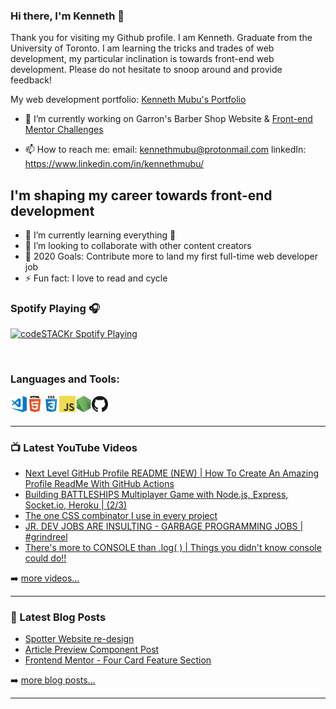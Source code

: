 ### Hi there, I'm Kenneth 👋

Thank you for visiting my Github profile. I am Kenneth. Graduate from the University of Toronto.
I am learning the tricks and trades of web development, my particular inclination is towards front-end web development. Please do not hesitate to snoop around and provide feedback!

My web development portfolio: <a href="https://kennethius.github.io/Kenneth_Mubu_Portfolio/">Kenneth Mubu's Portfolio</a>

- 🔭 I’m currently working on Garron's Barber Shop Website & <a href="https://www.frontendmentor.io/profile/Kennethius">Front-end Mentor Challenges</a>

- 📫 How to reach me: 
      email: kennethmubu@protonmail.com
      linkedIn: https://www.linkedin.com/in/kennethmubu/

## I'm shaping my career towards front-end development

- 🌱 I’m currently learning everything 🤣
- 👯 I’m looking to collaborate with other content creators
- 🥅 2020 Goals: Contribute more to land my first full-time web developer job
- ⚡ Fun fact: I love to read and cycle

### Spotify Playing 🎧
[<img src="https://now-playing-codestackr.vercel.app/api/spotify-playing" alt="codeSTACKr Spotify Playing" width="350" />](https://open.spotify.com/user/andromanonthemoon?si=2PCELzL9RMC_Uo6iJ0GSmQ)

<br />

### Languages and Tools:

<img align="left" alt="Visual Studio Code" width="26px" src="https://raw.githubusercontent.com/github/explore/80688e429a7d4ef2fca1e82350fe8e3517d3494d/topics/visual-studio-code/visual-studio-code.png" />

<img align="left" alt="HTML5" width="26px" src="https://raw.githubusercontent.com/github/explore/80688e429a7d4ef2fca1e82350fe8e3517d3494d/topics/html/html.png" />

<img align="left" alt="CSS3" width="26px" src="https://raw.githubusercontent.com/github/explore/80688e429a7d4ef2fca1e82350fe8e3517d3494d/topics/css/css.png" />

<img align="left" alt="JavaScript" width="26px" src="https://raw.githubusercontent.com/github/explore/80688e429a7d4ef2fca1e82350fe8e3517d3494d/topics/javascript/javascript.png" />

<img align="left" alt="Node.js" width="26px" src="https://raw.githubusercontent.com/github/explore/80688e429a7d4ef2fca1e82350fe8e3517d3494d/topics/nodejs/nodejs.png" />

<img align="left" alt="GitHub" width="26px" src="https://raw.githubusercontent.com/github/explore/78df643247d429f6cc873026c0622819ad797942/topics/github/github.png" />


<br />
<br />

---

### 📺 Latest YouTube Videos

<!-- YOUTUBE:START -->
- [Next Level GitHub Profile README (NEW) | How To Create An Amazing Profile ReadMe With GitHub Actions](https://www.youtube.com/watch?v=ECuqb5Tv9qI)
- [Building BATTLESHIPS Multiplayer Game with Node.js, Express, Socket.io, Heroku | (2/3)](https://www.youtube.com/watch?v=TpAwggQJPUQ)
- [The one CSS combinator I use in every project](https://www.youtube.com/watch?v=cuEHx9DoWI4)
- [JR. DEV JOBS ARE INSULTING - GARBAGE PROGRAMMING JOBS | #grindreel](https://www.youtube.com/watch?v=9-Ri-ezukBI)
- [There's more to CONSOLE than .log( ) | Things you didn't know console could do!!](https://www.youtube.com/watch?v=_-bHhEGcDiQ)
<!-- YOUTUBE:END -->

➡️ [more videos...](https://www.youtube.com/watch?v=1toVDr9dYbM)

---

### 📕 Latest Blog Posts

<!-- BLOG-POST-LIST:START -->
- [Spotter Website re-design](https://kennethmubusblog.tumblr.com/post/612237780588937216/spotter-website-redesign)
- [Article Preview Component Post](https://kennethmubusblog.tumblr.com/post/625721744293068800/frontend-mentor-article-preview-component-coding)
- [Frontend Mentor - Four Card Feature Section](https://kennethmubusblog.tumblr.com/post/625721857324269568/frontend-mentor-four-card-feature-section-coding)
<!-- BLOG-POST-LIST:END -->

➡️ [more blog posts...](https://kennethmubusblog.tumblr.com/post/179162353025/sky-replacement-2018-gimp-kennethmsportfolio)

---
